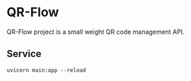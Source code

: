 # QR-Flow

QR-Flow project is a small weight QR code management API.

## Service

```commandline
uvicorn main:app --reload
```
